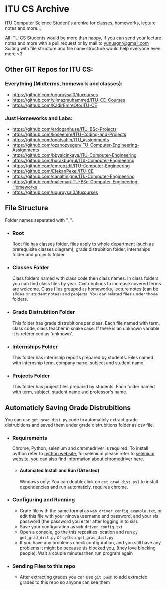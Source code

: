 # ITU CS Archive
  ITU Computer Science Student's archive for classes, homeworks, lecture notes and more...
  
  All ITU CS Students would be more than happy,
  If you can send your lecture notes and more with a pull request or by mail to yunusgnr@gmail.com
  Suiting with file structure and file name structure would help everyone even more <3
  
## Other GIT Repos for ITU CS:
     
  ### Everything (Midterms, homework and classes):
   - https://github.com/uguruysal0/itucourses
   - https://github.com/yilmazmuhammed/ITU-CE-Courses
   - https://github.com/KadirEmreOto/ITU-CE

  ### Just Homeworks and Labs:
   - https://github.com/erdoganhuse/ITU-BSc-Projects
   - https://github.com/koseemre/ITU-Coding-and-Projects
   - https://github.com/onatsahin/ITU_Assignments
   - https://github.com/ozanozyegen/ITU-Computer-Engineering-Assignments
   - https://github.com/bbyalcinkaya/ITU-Computer-Engineering
   - https://github.com/burakbugrul/ITU-Computer-Engineering
   - https://github.com/emreozdil/ITU-Computer-Engineering
   - https://github.com/EfekanPekel/ITU-CE
   - https://github.com/canaltinigne/ITU-Computer-Engineering
   - https://github.com/malemar/ITU-BSc-Computer-Engineering-Homeworks
   - https://github.com/uguruysal0/itucourses
     

## File Structure

 Folder names separated with "_".

   - ### Root
     Root file has classes folder, files apply to whole department (such as prerequisite classes diagram), grade distrubition folder, internships folder and projects folder
    
   - ### Classes Folder
     Class folders named with class code then class names. In class folders you can find class files by year. Contributions to increase covered terms are welcome. 
     Class files grouped as homeworks, lecture notes (can be slides or student notes) and projects. You can related files under those folders.
    
   - ### Grade Distrubition Folder
     This folder has grade distrubitions per class. Each file named with term, class code, class teacher in snake case. If there is an unknown variable it is referenced as 'unknown'.
    
   - ### Internships Folder
     This folder has internship reports prepared by students. Files named with internship term, company name, subject and student name.

   - ### Projects Folder
      This folder has project files prepared by students. Each folder named with term, subject, student name and professor's name.

## Automaticly Saving Grade Distrubitions
 You can use ```get_grad_dist.py``` code to automaticly extract grade distrubitions and saved them under grade distrubitions folder as csv file.

  - ### Requirements
    Chrome, Python, selenium and chromedriver is required. To install python refer to  [python website](https://www.python.org/), for selenium please refer to [selenium website](https://www.seleniumhq.org/), you can also find information about chromedriver here.

    - #### Automated Install and Run (Untested)
      Windows only: You can double click on ```get_grad_dist.ps1``` to install dependencies and run automaticly, requires chrome.

  - ### Configuring and Running
    - Crate file with the same format as ```web_driver_config_example.txt```, or edit this file with your ninova username and password, and your sis password (the password you enter after logging in to sis). 
    - Save your configuration as ```web_driver_config.txt```
    - Open a console, go the this reposities location and run ```py get_grad_dist.py``` or ```python get_grad_dist.py```
    - If you have any problems check configuration, and you still have any problems it might be because sis blocked you, (they love blocking people). Wait a couple minutes then run program again

  - ### Sending Files to this repo
    - After extracting grades you can use ```git push``` to add extracted grades to this repo so anyone can see them

